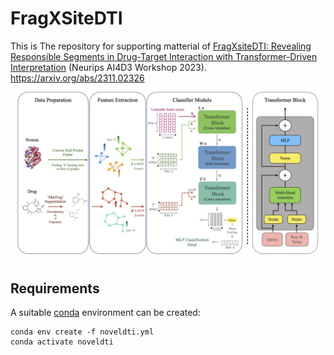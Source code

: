 # FragXSiteDTI

This is The repository for supporting matterial of [FragXsiteDTI: Revealing Responsible Segments in Drug-Target Interaction with Transformer-Driven Interpretation](https://arxiv.org/abs/2311.02326) (Neurips AI4D3 Workshop 2023).
https://arxiv.org/abs/2311.02326
![FragXsiteDTI](fragXsiteDTI.jpg)

## Requirements
A suitable [conda](https://conda.io/) environment can be created:
```
conda env create -f noveldti.yml
conda activate noveldti
```

